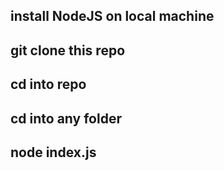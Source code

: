 ## install NodeJS on local machine

## git clone this repo

## cd into repo

## cd into any folder

## node index.js

